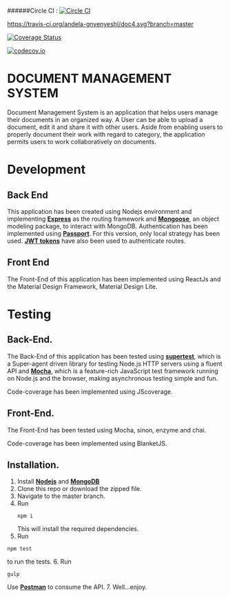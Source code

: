 ######Circle CI : [![Circle CI](https://circleci.com/gh/andela-gnyenyeshi/doc4.svg?style=svg)](https://circleci.com/gh/andela-gnyenyeshi/doc4)

https://travis-ci.org/andela-gnyenyeshi/doc4.svg?branch=master

[![Coverage Status](https://coveralls.io/repos/github/andela-gnyenyeshi/doc4/badge.svg?branch=master)](https://coveralls.io/github/andela-gnyenyeshi/doc4?branch=master)

[![codecov.io](https://codecov.io/github/andela-gnyenyeshi/doc4/coverage.svg?branch=master)](https://codecov.io/github/andela-gnyenyeshi/doc4?branch=master)


DOCUMENT MANAGEMENT SYSTEM
==========================

Document Management System is an application that helps users manage their documents in an organized way. A User can be able to upload a document, edit it and share it with other users. Aside from enabling users to properly document their work with regard to category, the application permits users to work collaboratively on documents.

Development
===========

Back End
--------
This application has been created using Nodejs environment and implementing [**Express**](http://expressjs.com/) as the routing framework and [**Mongoose**](http://mongoosejs.com/), an object modeling package, to interact with MongoDB. Authentication has been implemented using [**Passport**](http://passportjs.org/). For this version, only local strategy has been used. [**JWT tokens**](https://jwt.io/) have also been used to authenticate routes.

Front End
---------
The Front-End of this application has been implemented using ReactJs and the Material Design Framework, Material Design Lite.

Testing
=======

Back-End.
--------
The Back-End of this application has been tested using [**supertest**](https://www.npmjs.com/package/supertest), which is a Super-agent driven library for testing Node.js HTTP servers using a fluent API and [**Mocha**](https://mochajs.org), which is a feature-rich JavaScript test framework running on Node.js and the browser, making asynchronous testing simple and fun.

Code-coverage has been implemented using JScoverage.

Front-End.
----------
The Front-End has been tested using Mocha, sinon, enzyme and chai.

Code-coverage has been implemented using BlanketJS.

Installation.
-------------
1. Install [**Nodejs**](www.nodejs.org) and [**MongoDB**](www.mongodb.org)
2. Clone this repo or download the zipped file.
3. Navigate to the master branch.
4. Run
    ```
    npm i

    ```
    This will install the required dependencies.
5. Run
  ```
  npm test

  ```
  to run the tests.
6. Run
  ```
  gulp

  ```
  Use [**Postman**](https://www.getpostman.com/) to consume the API.
7. Well...enjoy.
